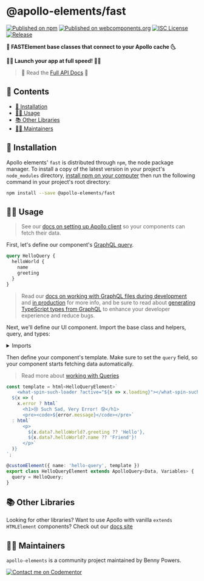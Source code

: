 # @apollo-elements/fast

[![Published on npm](https://img.shields.io/npm/v/@apollo-elements/fast.svg)](https://www.npmjs.com/package/@apollo-elements/fast)
[![Published on webcomponents.org](https://img.shields.io/badge/webcomponents.org-published-blue.svg)](https://www.webcomponents.org/element/@apollo-elements/fast)
[![ISC License](https://img.shields.io/npm/l/@apollo-elements/fast)](https://github.com/apollo-elements/apollo-elements/blob/master/LICENCE.md)
[![Release](https://github.com/apollo-elements/apollo-elements/workflows/Release/badge.svg)](https://github.com/apollo-elements/apollo-elements/actions)

<strong>🚀 FASTElement base classes that connect to your Apollo cache 🌜</strong>

<strong>👩‍🚀 Launch your app at full speed! 👨‍🚀</strong>

> 🔎 Read the [Full API Docs](https://apolloelements.dev/api/libraries/fast/) 🔎

## 📓 Contents
- [🔧 Installation](#-installation)
- [👩‍🚀 Usage](#-usage)
- [📚 Other Libraries](#-other-libraries)
- [👷‍♂️ Maintainers](#-maintainers)

## 🔧 Installation
Apollo elements' `fast` is distributed through `npm`, the node package manager. To install a copy of the latest version in your project's `node_modules` directory, [install npm on your computer](https://www.npmjs.com/get-npm) then run the following command in your project's root directory:

```bash
npm install --save @apollo-elements/fast
```

## 👩‍🚀 Usage
> See our [docs on setting up Apollo client](https://apolloelements.dev/guides/getting-started/apollo-client/) so your components can fetch their data.

First, let's define our component's [GraphQL query](https://graphql.org/learn/queries/).

```graphql
query HelloQuery {
  helloWorld {
    name
    greeting
  }
}
```

> Read our [docs on working with GraphQL files during development](https://apolloelements.dev/guides/getting-started/buildless-development/) and [in production](https://apolloelements.dev/guides/getting-started/building-for-production/) for more info, and be sure to read about [generating TypeScript types from GraphQL](https://apolloelements.dev/guides/getting-started/codegen/) to enhance your developer experience and reduce bugs.

Next, we'll define our UI component. Import the base class and helpers, query, and types:

<details>

<summary>Imports</summary>

<code-copy>

```ts
import { ApolloQuery, html, customElement } from '@apollo-elements/fast';

import HelloQuery from './Hello.query.graphql';

import type {
  HelloQueryData as Data,
  HelloQueryVariables as Variables
} from '../codegen/schema';
```

</code-copy>

</details>

Then define your component's template. Make sure to set the `query` field, so your component starts fetching data automatically.

> Read more about [working with Queries](https://apolloelements.dev/pages/using%20apollo/queries)

<code-copy>

```ts
const template = html<HelloQueryElement>`
    <what-spin-such-loader ?active="${x => x.loading}"></what-spin-such-loader>
  ${x => (
    x.error ? html`
      <h1>😢 Such Sad, Very Error! 😰</h1>
      <pre><code>${error.message}</code></pre>`
  : html`
      <p>
        ${x.data?.helloWorld?.greeting ?? 'Hello'},
        ${x.data?.helloWorld?.name ?? 'Friend'}!
      </p>`
  )}
`;

@customElement({ name: 'hello-query', template })
export class HelloQueryElement extends ApolloQuery<Data, Variables> {
  query = HelloQuery;
}
```

</code-copy>

## 📚 Other Libraries
Looking for other libraries? Want to use Apollo with vanilla `extends HTMLElement` components? Check out our [docs site](https://apolloelements.dev/)

## 👷‍♂️ Maintainers
`apollo-elements` is a community project maintained by Benny Powers.

[![Contact me on Codementor](https://cdn.codementor.io/badges/contact_me_github.svg)](https://www.codementor.io/bennyp?utm_source=github&utm_medium=button&utm_term=bennyp&utm_campaign=github)

